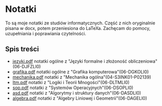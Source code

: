 # Notatki

To są moje notatki ze studiów informatycznych. Część z nich oryginalnie
pisana w docx, potem przeniesiona do LaTeXa.
Zachęcam do pomocy, uzupełniania i poprawiania czytelności.

## Spis treści

- [jezyki.pdf](jezyki-formalne/jezyki.pdf) notatki ogólne z "Języki formalne i złożoność obliczeniowa"(06-DJFZLI0)
- [grafika.pdf](grafika/grafika.pdf) notatki ogólne z "Grafika komputerowa"(06-DGKOLI0)
- [mechanika.pdf](mechanika/mechanika.pdf) notatki z "Mechanika ogólna"(04-S3INK01-P02139)
- [ltm.pdf](ltm/ltm.pdf) notatki z "Logiki i Teorii Mnogości"(06-DLTMLI0)
- [sop.pdf](systemy-operacyjne/sop.pdf) notatki z "Systemów Operacyjnych"(06-DSOPLI0)
- [asd.pdf](asd/asd.pdf) notatki z "Algorytmy i struktury danych"(06-DASDLI0)
- [algebra.pdf](algebra/algebra.pdf) notatki z "Algebry Liniowej i Geometrii"(06-DAGELI0)
